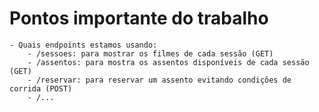 # Pontos importante do trabalho 

    - Quais endpoints estamos usando:
        - /sessoes: para mostrar os filmes de cada sessão (GET)
        - /assentos: para mostra os assentos disponíveis de cada sessão (GET)
        - /reservar: para reservar um assento evitando condições de corrida (POST)
        - /...